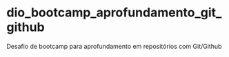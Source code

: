 # dio_bootcamp_aprofundamento_git_github
Desafio de bootcamp para aprofundamento em repositórios com Git/Github
